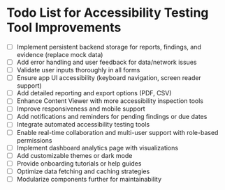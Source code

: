 # Todo List for Accessibility Testing Tool Improvements

- [ ] Implement persistent backend storage for reports, findings, and evidence (replace mock data)
- [ ] Add error handling and user feedback for data/network issues
- [ ] Validate user inputs thoroughly in all forms
- [ ] Ensure app UI accessibility (keyboard navigation, screen reader support)
- [ ] Add detailed reporting and export options (PDF, CSV)
- [ ] Enhance Content Viewer with more accessibility inspection tools
- [ ] Improve responsiveness and mobile support
- [ ] Add notifications and reminders for pending findings or due dates
- [ ] Integrate automated accessibility testing tools
- [ ] Enable real-time collaboration and multi-user support with role-based permissions
- [ ] Implement dashboard analytics page with visualizations
- [ ] Add customizable themes or dark mode
- [ ] Provide onboarding tutorials or help guides
- [ ] Optimize data fetching and caching strategies
- [ ] Modularize components further for maintainability
